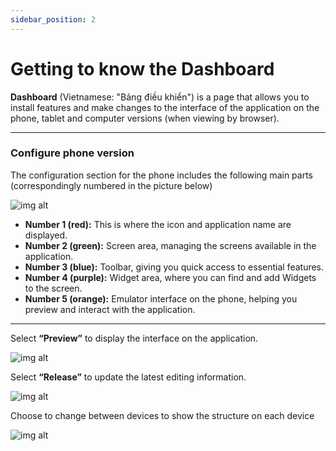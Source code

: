 ```yaml
---
sidebar_position: 2
---
```


# Getting to know the Dashboard

**Dashboard** (Vietnamese: "Bảng điều khiển") is a page that allows you to install features and make changes to the interface of the application on the phone, tablet and computer versions (when viewing by browser).

---

### Configure phone version

The configuration section for the phone includes the following main parts (correspondingly numbered in the picture below)

![img alt](/img/create-app/dashboard/200514-lam-quen-voi-dashboard-01.jpeg)

- **Number 1 (red):** This is where the icon and application name are displayed.
- **Number 2 (green):** Screen area, managing the screens available in the application.
- **Number 3 (blue):** Toolbar, giving you quick access to essential features.
- **Number 4 (purple):** Widget area, where you can find and add Widgets to the screen.
- **Number 5 (orange):** Emulator interface on the phone, helping you preview and interact with the application.


---

Select **“Preview”** to display the interface on the application.


![img alt](/img/create-app/dashboard/200514-lam-quen-voi-dashboard-10.jpg)

Select **“Release”** to update the latest editing information.

![img alt](/img/create-app/dashboard/200514-lam-quen-voi-dashboard-11.jpg)

Choose to change between devices to show the structure on each device

![img alt](/img/create-app/dashboard/200514-lam-quen-voi-dashboard-12.jpg)


